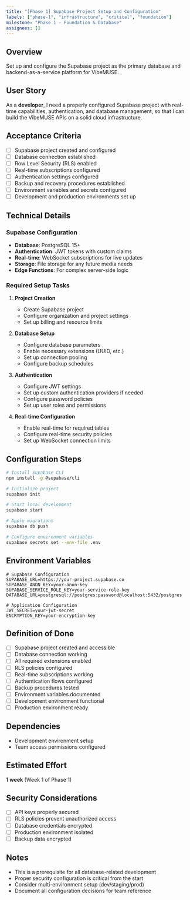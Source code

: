 ```yaml
---
title: "[Phase 1] Supabase Project Setup and Configuration"
labels: ["phase-1", "infrastructure", "critical", "foundation"]
milestone: "Phase 1 - Foundation & Database"
assignees: []
---
```


## Overview
Set up and configure the Supabase project as the primary database and backend-as-a-service platform for VibeMUSE.

## User Story
As a **developer**, I need a properly configured Supabase project with real-time capabilities, authentication, and database management, so that I can build the VibeMUSE APIs on a solid cloud infrastructure.

## Acceptance Criteria
- [ ] Supabase project created and configured
- [ ] Database connection established
- [ ] Row Level Security (RLS) enabled
- [ ] Real-time subscriptions configured
- [ ] Authentication settings configured
- [ ] Backup and recovery procedures established
- [ ] Environment variables and secrets configured
- [ ] Development and production environments set up

## Technical Details

### Supabase Configuration
- **Database**: PostgreSQL 15+ 
- **Authentication**: JWT tokens with custom claims
- **Real-time**: WebSocket subscriptions for live updates
- **Storage**: File storage for any future media needs
- **Edge Functions**: For complex server-side logic

### Required Setup Tasks
1. **Project Creation**
   - Create Supabase project
   - Configure organization and project settings
   - Set up billing and resource limits

2. **Database Setup**
   - Configure database parameters
   - Enable necessary extensions (UUID, etc.)
   - Set up connection pooling
   - Configure backup schedules

3. **Authentication**
   - Configure JWT settings
   - Set up custom authentication providers if needed
   - Configure password policies
   - Set up user roles and permissions

4. **Real-time Configuration**
   - Enable real-time for required tables
   - Configure real-time security policies
   - Set up WebSocket connection limits

## Configuration Steps
```bash
# Install Supabase CLI
npm install -g @supabase/cli

# Initialize project
supabase init

# Start local development
supabase start

# Apply migrations
supabase db push

# Configure environment variables
supabase secrets set --env-file .env
```

## Environment Variables
```env
# Supabase Configuration
SUPABASE_URL=https://your-project.supabase.co
SUPABASE_ANON_KEY=your-anon-key
SUPABASE_SERVICE_ROLE_KEY=your-service-role-key
DATABASE_URL=postgresql://postgres:password@localhost:5432/postgres

# Application Configuration
JWT_SECRET=your-jwt-secret
ENCRYPTION_KEY=your-encryption-key
```

## Definition of Done
- [ ] Supabase project created and accessible
- [ ] Database connection working
- [ ] All required extensions enabled
- [ ] RLS policies configured
- [ ] Real-time subscriptions working
- [ ] Authentication flows configured
- [ ] Backup procedures tested
- [ ] Environment variables documented
- [ ] Development environment functional
- [ ] Production environment ready

## Dependencies
- Development environment setup
- Team access permissions configured

## Estimated Effort
**1 week** (Week 1 of Phase 1)

## Security Considerations
- [ ] API keys properly secured
- [ ] RLS policies prevent unauthorized access
- [ ] Database credentials encrypted
- [ ] Production environment isolated
- [ ] Backup data encrypted

## Notes
- This is a prerequisite for all database-related development
- Proper security configuration is critical from the start
- Consider multi-environment setup (dev/staging/prod)
- Document all configuration decisions for team reference
